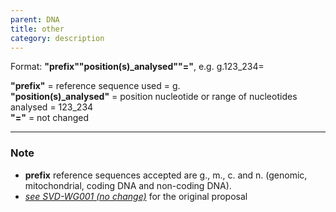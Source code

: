 ```yaml
---
parent: DNA
title: other
category: description
---
```


Format:   **"prefix""position(s)_analysed""="**,  e.g. g.123_234=

**"prefix"**  =  reference sequence used  =  g.<br>
**"position(s)_analysed"**  =  position nucleotide or range of nucleotides analysed  =  123_234<br>
**"="**  =  not changed

---

### Note

*	**prefix** reference sequences accepted are g., m., c. and n. (genomic, mitochondrial, coding DNA and non-coding DNA).
*	[_see SVD-WG001 (no change)_](/bg-material/consultation/svd-wg001/) for the original proposal
